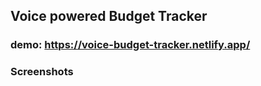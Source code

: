 ## Voice powered Budget Tracker

### demo: https://voice-budget-tracker.netlify.app/

### Screenshots
